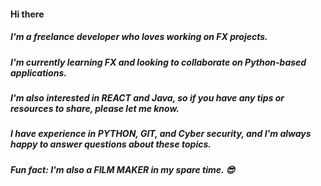 #### Hi there 
##### I'm a freelance developer who loves working on FX projects. 
##### I'm currently learning FX and looking to collaborate on Python-based applications.
##### I'm also interested in REACT and Java, so if you have any tips or resources to share, please let me know. 
##### I have experience in PYTHON, GIT, and Cyber security, and I'm always happy to answer questions about these topics.

##### Fun fact: I'm also a FILM MAKER in my spare time. 😎




